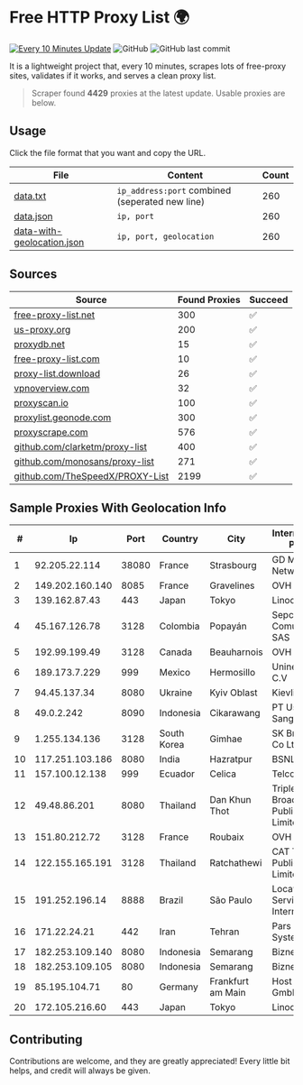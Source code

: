 
# Free HTTP Proxy List 🌍

[![Every 10 Minutes Update](https://github.com/mertguvencli/http-proxy-list/actions/workflows/main.yml/badge.svg?branch=main)](https://github.com/mertguvencli/http-proxy-list/actions/workflows/main.yml)
![GitHub](https://img.shields.io/github/license/mertguvencli/http-proxy-list)
![GitHub last commit](https://img.shields.io/github/last-commit/mertguvencli/http-proxy-list)

It is a lightweight project that, every 10 minutes, scrapes lots of free-proxy sites, validates if it works, and serves a clean proxy list.


> Scraper found **4429** proxies at the latest update. Usable proxies are below.

## Usage

Click the file format that you want and copy the URL.


|File|Content|Count|
|----|-------|-----|
|[data.txt](https://raw.githubusercontent.com/mertguvencli/http-proxy-list/main/proxy-list/data.txt)|`ip_address:port` combined (seperated new line)|260|
|[data.json](https://raw.githubusercontent.com/mertguvencli/http-proxy-list/main/proxy-list/data.json)|`ip, port`|260|
|[data-with-geolocation.json](https://raw.githubusercontent.com/mertguvencli/http-proxy-list/main/proxy-list/data-with-geolocation.json)|`ip, port, geolocation`|260|

## Sources

|Source|Found Proxies|Succeed|
|------|-------------|-------|
|[free-proxy-list.net](https://free-proxy-list.net)|300|✅|
|[us-proxy.org](https://www.us-proxy.org)|200|✅|
|[proxydb.net](http://proxydb.net)|15|✅|
|[free-proxy-list.com](https://free-proxy-list.com/?page=&port=&type%5B%5D=http&type%5B%5D=https&up_time=0&search=Search)|10|✅|
|[proxy-list.download](https://www.proxy-list.download/HTTP)|26|✅|
|[vpnoverview.com](https://vpnoverview.com/privacy/anonymous-browsing/free-proxy-servers)|32|✅|
|[proxyscan.io](https://www.proxyscan.io)|100|✅|
|[proxylist.geonode.com](https://proxylist.geonode.com/api/proxy-list?limit=300&page=1&sort_by=lastChecked&sort_type=desc&protocols=http,https)|300|✅|
|[proxyscrape.com](https://api.proxyscrape.com/v2/?request=displayproxies&protocol=http&timeout=10000&country=all&ssl=all&anonymity=all)|576|✅|
|[github.com/clarketm/proxy-list](https://raw.githubusercontent.com/clarketm/proxy-list/master/proxy-list-raw.txt)|400|✅|
|[github.com/monosans/proxy-list](https://raw.githubusercontent.com/monosans/proxy-list/main/proxies/http.txt)|271|✅|
|[github.com/TheSpeedX/PROXY-List](https://raw.githubusercontent.com/TheSpeedX/PROXY-List/master/http.txt)|2199|✅|


## Sample Proxies With Geolocation Info

|#|Ip|Port|Country|City|Internet Service Provider|
|-|--|----|-------|----|-------------------------|
|1|92.205.22.114|38080|France|Strasbourg|GD MASS Network|
|2|149.202.160.140|8085|France|Gravelines|OVH SAS|
|3|139.162.87.43|443|Japan|Tokyo|Linode, LLC|
|4|45.167.126.78|3128|Colombia|Popayán|Sepcom Comunicaciones SAS|
|5|192.99.199.49|3128|Canada|Beauharnois|OVH Hosting|
|6|189.173.7.229|999|Mexico|Hermosillo|Uninet S.A. de C.V|
|7|94.45.137.34|8080|Ukraine|Kyiv Oblast|Kievline LLC|
|8|49.0.2.242|8090|Indonesia|Cikarawang|PT Usaha Adi Sanggoro|
|9|1.255.134.136|3128|South Korea|Gimhae|SK Broadband Co Ltd|
|10|117.251.103.186|8080|India|Hazratpur|BSNL Internet|
|11|157.100.12.138|999|Ecuador|Celica|Telconet S.A|
|12|49.48.86.201|8080|Thailand|Dan Khun Thot|Triple T Broadband Public Company Limited|
|13|151.80.212.72|3128|France|Roubaix|OVH SAS|
|14|122.155.165.191|3128|Thailand|Ratchathewi|CAT Telecom Public Company Limited|
|15|191.252.196.14|8888|Brazil|São Paulo|Locaweb Serviços de Internet S/A|
|16|171.22.24.21|442|Iran|Tehran|Pars Parva System LLC|
|17|182.253.109.140|8080|Indonesia|Semarang|Biznet Metronet|
|18|182.253.109.105|8080|Indonesia|Semarang|Biznet Metronet|
|19|85.195.104.71|80|Germany|Frankfurt am Main|Host Europe GmbH|
|20|172.105.216.60|443|Japan|Tokyo|Linode, LLC|



## Contributing

Contributions are welcome, and they are greatly appreciated! Every
little bit helps, and credit will always be given.


